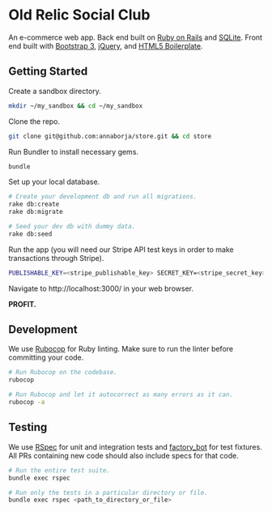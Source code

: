 # Old Relic Social Club

An e-commerce web app. Back end built on [Ruby on Rails](http://rubyonrails.org/) and [SQLite](https://www.sqlite.org/).
Front end built with [Bootstrap 3](https://getbootstrap.com/docs/3.3/), [jQuery](https://jquery.com/), and [HTML5 Boilerplate](https://html5boilerplate.com/).

## Getting Started

Create a sandbox directory.

```bash
mkdir ~/my_sandbox && cd ~/my_sandbox
```

Clone the repo.

```bash
git clone git@github.com:annaborja/store.git && cd store
```

Run Bundler to install necessary gems.

```bash
bundle
```

Set up your local database.
```bash
# Create your development db and run all migrations.
rake db:create
rake db:migrate

# Seed your dev db with dummy data.
rake db:seed
```

Run the app (you will need our Stripe API test keys in order to make transactions through Stripe).

```bash
PUBLISHABLE_KEY=<stripe_publishable_key> SECRET_KEY=<stripe_secret_key> rails s
```

Navigate to http://localhost:3000/ in your web browser.

**PROFIT.**

## Development

We use [Rubocop](https://github.com/bbatsov/rubocop) for Ruby linting.
Make sure to run the linter before committing your code.

```bash
# Run Rubocop on the codebase.
rubocop

# Run Rubocop and let it autocorrect as many errors as it can.
rubocop -a
```

## Testing

We use [RSpec](http://rspec.info/) for unit and integration tests and
[factory_bot](https://github.com/thoughtbot/factory_bot) for test fixtures.
All PRs containing new code should also include specs for that code.

```bash
# Run the entire test suite.
bundle exec rspec

# Run only the tests in a particular directory or file.
bundle exec rspec <path_to_directory_or_file>
```
